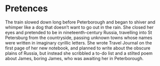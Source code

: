 Pretences
=========



The train slowed down long before Peterborough and began to shiver and whimper like a dog that doesn’t want to go out in the rain. She closed her eyes and pretended to be in nineteenth-century Russia, travelling into St Petersburg from the countryside, passing unknown towns whose names were written in imaginary cyrillic letters. She wrote Travel Journal on the first page of her new notebook, and planned to write about the obscure plains of Russia, but instead she scribbled a to-do list and a stilted poem about James, boring James, who was awaiting her in Peterborough.
